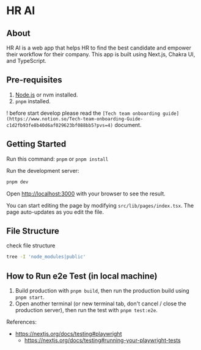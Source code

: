 # HR AI

## About

HR AI is a web app that helps HR to find the best candidate and empower their workflow for their company. This app is built using Next.js, Chakra UI, and TypeScript.

## Pre-requisites

1. [Node.js](https://nodejs.org/en/) or nvm installed.
2. `pnpm` installed.

! before start develop please read the `[Tech team onboarding guide](https://www.notion.so/Tech-team-onboarding-Guide-c1d2fb93fe8b40d6af029623bf088bb5?pvs=4)` document.

## Getting Started

Run this command: `pnpm` or `pnpm install`

Run the development server:

```bash
pnpm dev
```

Open [http://localhost:3000](http://localhost:3000) with your browser to see the result.

You can start editing the page by modifying `src/lib/pages/index.tsx`. The page auto-updates as you edit the file.

## File Structure

check file structure

```bash
tree -I 'node_modules|public'
```

## How to Run e2e Test (in local machine)

1. Build production with `pnpm build`, then run the production build using `pnpm start`.
2. Open another terminal (or new terminal tab, don't cancel / close the production server), then run the test with `pnpm test:e2e`.

References:

- https://nextjs.org/docs/testing#playwright
  - https://nextjs.org/docs/testing#running-your-playwright-tests

